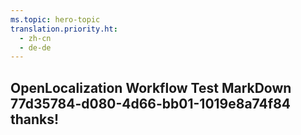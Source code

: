 ```yaml
---
ms.topic: hero-topic
translation.priority.ht: 
  - zh-cn
  - de-de
---
```

## OpenLocalization Workflow Test MarkDown 77d35784-d080-4d66-bb01-1019e8a74f84 thanks!
